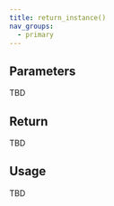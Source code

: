 ```yaml
---
title: return_instance()
nav_groups:
  - primary
---
```




## Parameters

TBD

## Return

TBD

## Usage

TBD
